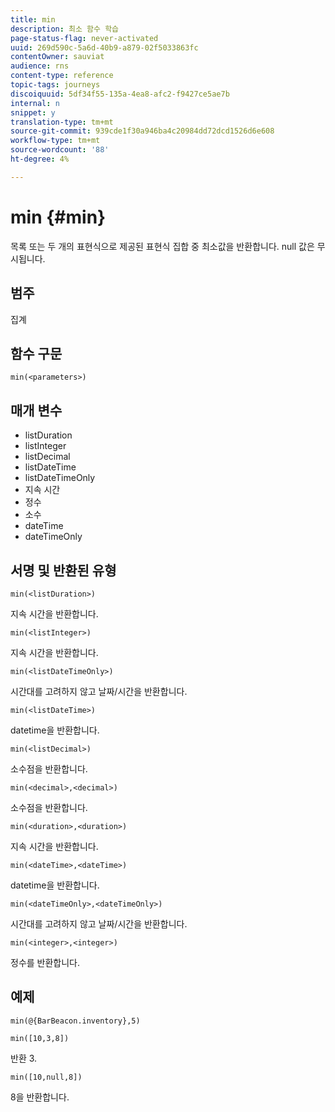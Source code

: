```yaml
---
title: min
description: 최소 함수 학습
page-status-flag: never-activated
uuid: 269d590c-5a6d-40b9-a879-02f5033863fc
contentOwner: sauviat
audience: rns
content-type: reference
topic-tags: journeys
discoiquuid: 5df34f55-135a-4ea8-afc2-f9427ce5ae7b
internal: n
snippet: y
translation-type: tm+mt
source-git-commit: 939cde1f30a946ba4c20984dd72dcd1526d6e608
workflow-type: tm+mt
source-wordcount: '88'
ht-degree: 4%

---
```



# min {#min}

목록 또는 두 개의 표현식으로 제공된 표현식 집합 중 최소값을 반환합니다. null 값은 무시됩니다.

## 범주

집계

## 함수 구문

`min(<parameters>)`

## 매개 변수

* listDuration
* listInteger
* listDecimal
* listDateTime
* listDateTimeOnly
* 지속 시간
* 정수
* 소수
* dateTime
* dateTimeOnly

## 서명 및 반환된 유형

`min(<listDuration>)`

지속 시간을 반환합니다.

`min(<listInteger>)`

지속 시간을 반환합니다.

`min(<listDateTimeOnly>)`

시간대를 고려하지 않고 날짜/시간을 반환합니다.

`min(<listDateTime>)`

datetime을 반환합니다.

`min(<listDecimal>)`

소수점을 반환합니다.

`min(<decimal>,<decimal>)`

소수점을 반환합니다.

`min(<duration>,<duration>)`

지속 시간을 반환합니다.

`min(<dateTime>,<dateTime>)`

datetime을 반환합니다.

`min(<dateTimeOnly>,<dateTimeOnly>)`

시간대를 고려하지 않고 날짜/시간을 반환합니다.

`min(<integer>,<integer>)`

정수를 반환합니다.

## 예제

`min(@{BarBeacon.inventory},5)`

`min([10,3,8])`

반환 3.

`min([10,null,8])`

8을 반환합니다.
